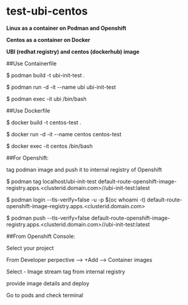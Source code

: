 # test-ubi-centos
**Linux as a container on Podman and Openshift**

**Centos as a container on Docker**

**UBI (redhat registry) and centos (dockerhub) image**


##Use Containerfile

  $ podman build -t ubi-init-test .
  
  $ podman run -d -it --name ubi ubi-init-test
  
  $ podman exec -it ubi /bin/bash
  

##Use Dockerfile

  $ docker build -t centos-test .
  
  $ docker run -d -it --name centos centos-test
  
  $ docker exec -it centos /bin/bash
  

##For Openshift:

  tag podman image and push it to internal registry of Openshift
  
  $ podman tag localhost/ubi-init-test default-route-openshift-image-registry.apps.<clusterid.domain.com>/<project>/ubi-init-test:latest
  
  $ podman login --tls-verify=false -u <uid> -p $(oc whoami -t) default-route-openshift-image-registry.apps.<clusterid.domain.com>
  
  $ podman push --tls-verify=false default-route-openshift-image-registry.apps.<clusterid.domain.com>/<project>/ubi-init-test:latest
  

##From Openshift Console:
  
  Select your project
  
  From Developer perpective --> +Add --> Container images
  
  Select - Image stream tag from internal registry
  
  provide image details and deploy
  
  Go to pods and check terminal
  
